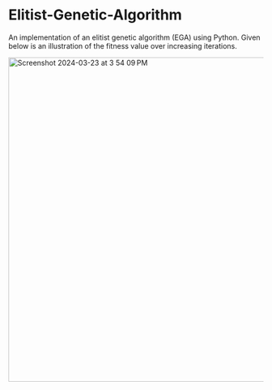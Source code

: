 # Elitist-Genetic-Algorithm
An implementation of an elitist genetic algorithm (EGA) using Python. Given below is an illustration of the fitness value over increasing iterations.

<img width="640" alt="Screenshot 2024-03-23 at 3 54 09 PM" src="https://github.com/marlomb/Elitist-Genetic-Algorithm/assets/23626150/1a5385f3-df1c-4c4a-89bd-e7ec26cd91a0">
